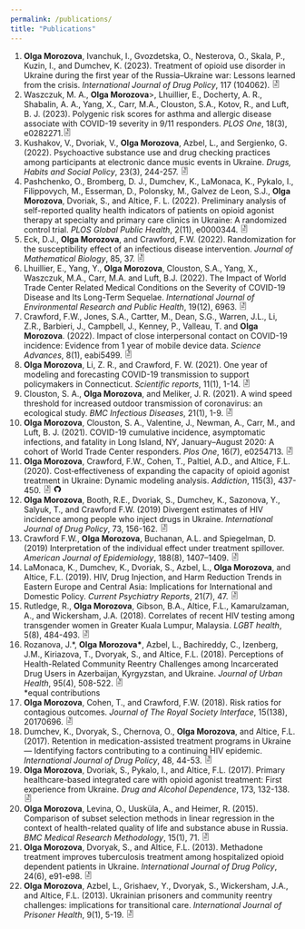 ```yaml
---
permalink: /publications/
title: "Publications"
---
```


<ol>

<li>
	<b>Olga Morozova</b>, Ivanchuk, I., Gvozdetska, O., Nesterova, O., Skala, P., Kuzin, I., and Dumchev, K. (2023). Treatment of opioid use disorder in Ukraine during the first year of the Russia–Ukraine war: Lessons learned from the crisis. <em>International Journal of Drug Policy</em>, 117 (104062). <a href="https://authors.elsevier.com/a/1h6Zp_LkIBTWPE" target="_blank" rel="noopener noreferrer"><img src="/assets/images/document_link.png" style="width:1em;margin-right:0em;"></a>
</li>

<li>
	Waszczuk, M. A., <b>Olga Morozova</b>>, Lhuillier, E., Docherty, A. R., Shabalin, A. A., Yang, X., Carr, M.A., Clouston, S.A., Kotov, R., and Luft, B. J. (2023). Polygenic risk scores for asthma and allergic disease associate with COVID-19 severity in 9/11 responders. <em>PLOS One</em>, 18(3), e0282271.<a href="https://doi.org/10.1371/journal.pone.0282271" target="_blank" rel="noopener noreferrer"><img src="/assets/images/document_link.png" style="width:1em;margin-right:0em;"></a>
</li>

<li>
	Kushakov, V., Dvoriak, V., <b>Olga Morozova</b>, Azbel, L., and Sergienko, G. (2022). Psychoactive substance use and drug checking practices among participants at electronic dance music events in Ukraine. <em>Drugs, Habits and Social Policy</em>, 23(3), 244-257. <a href="https://doi.org/10.1108/DHS-10-2022-0035" target="_blank" rel="noopener noreferrer"><img src="/assets/images/document_link.png" style="width:1em;margin-right:0em;"></a>
</li>

<li>
	Pashchenko, O., Bromberg, D. J., Dumchev, K., LaMonaca, K., Pykalo, I., Filippovych, M., Esserman, D., Polonsky, M., Galvez de Leon, S.J., <b>Olga Morozova</b>, Dvoriak, S., and Altice, F. L. (2022). Preliminary analysis of self-reported quality health indicators of patients on opioid agonist therapy at specialty and primary care clinics in Ukraine: A randomized control trial. <em>PLOS Global Public Health</em>, 2(11), e0000344. <a href="https://doi.org/10.1371/journal.pgph.0000344" target="_blank" rel="noopener noreferrer"><img src="/assets/images/document_link.png" style="width:1em;margin-right:0em;"></a>
</li>

<li>
  Eck, D.J., <b>Olga Morozova</b>, and Crawford, F.W. (2022). Randomization for the susceptibility effect of an infectious disease intervention. <em>Journal of Mathematical Biology</em>, 85, 37. <a href="https://doi.org/10.1007/s00285-022-01801-8" target="_blank" rel="noopener noreferrer"><img src="/assets/images/document_link.png" style="width:1em;margin-right:0em;"></a>
</li>

<li>
  Lhuillier, E., Yang, Y., <b>Olga Morozova</b>, Clouston, S.A., Yang, X., Waszczuk, M.A., Carr, M.A. and Luft, B.J. (2022). The Impact of World Trade Center Related Medical Conditions on the Severity of COVID-19 Disease and Its Long-Term Sequelae. <em>International Journal of Environmental Research and Public Health</em>, 19(12), 6963. <a href="https://www.mdpi.com/1660-4601/19/12/6963" target="_blank" rel="noopener noreferrer"><img src="/assets/images/document_link.png" style="width:1em;margin-right:0em;"></a>
</li>

 <li>
  Crawford, F.W., Jones, S.A., Cartter, M., Dean, S.G., Warren, J.L., Li, Z.R., Barbieri, J., Campbell, J., Kenney, P., Valleau, T. and <b>Olga Morozova</b>. (2022). Impact of close interpersonal contact on COVID-19 incidence: Evidence from 1 year of mobile device data. <em>Science Advances</em>, 8(1), eabi5499. <a href="https://www.science.org/doi/full/10.1126/sciadv.abi5499" target="_blank" rel="noopener noreferrer"><img src="/assets/images/document_link.png" style="width:1em;margin-right:0em;"></a>
</li>


<li>
  <b>Olga Morozova</b>, Li, Z. R., and Crawford, F. W. (2021). One year of modeling and forecasting COVID-19 transmission to support policymakers in Connecticut. <em>Scientific reports</em>, 11(1), 1-14. <a href="https://www.nature.com/articles/s41598-021-99590-5" target="_blank" rel="noopener noreferrer"><img src="/assets/images/document_link.png" style="width:1em;margin-right:0em;"></a>
</li>


<li>
  Clouston, S. A., <b>Olga Morozova</b>, and Meliker, J. R. (2021). A wind speed threshold for increased outdoor transmission of coronavirus: an ecological study. <em>BMC Infectious Diseases</em>, 21(1), 1-9.  <a href="https://link.springer.com/article/10.1186/s12879-021-06796-z" target="_blank" rel="noopener noreferrer"><img src="/assets/images/document_link.png" style="width:1em;margin-right:0em;"></a>
</li> 


<li>
  <b>Olga Morozova</b>,  Clouston, S. A., Valentine, J., Newman, A., Carr, M., and Luft, B. J. (2021). COVID-19 cumulative incidence, asymptomatic infections, and fatality in Long Island, NY, January–August 2020: A cohort of World Trade Center responders. <em>Plos One</em>, 16(7), e0254713. <a href="https://journals.plos.org/plosone/article?id=10.1371/journal.pone.0254713" target="_blank" rel="noopener noreferrer"><img src="/assets/images/document_link.png" style="width:1em;margin-right:0em;"></a>  
</li>


<li>
	<b>Olga Morozova</b>, Crawford, F.W., Cohen, T., Paltiel, A.D., and Altice, F.L. (2020). Cost‐effectiveness of expanding the capacity of opioid agonist treatment in Ukraine: Dynamic modeling analysis. <em>Addiction</em>, 115(3), 437-450. <a href="https://onlinelibrary.wiley.com/doi/10.1111/add.14797" target="_blank" rel="noopener noreferrer"><img src="/assets/images/document_link.png" style="width:1em;margin-right:0em;"></a> <a href="https://github.com/olyamorozova/oat-capacity" target="_blank" rel="noopener noreferrer"><img src="/assets/images/github_link.png" style="width:1em;margin-right:0em;"></a>
</li>


<li>
	<b>Olga Morozova</b>, Booth, R.E., Dvoriak, S., Dumchev, K., Sazonova, Y., Salyuk, T., and Crawford F.W. (2019) Divergent estimates of HIV incidence among people who inject drugs in Ukraine. <em>International Journal of Drug Policy</em>, 73, 156-162. <a href="https://www.sciencedirect.com/science/article/pii/S0955395919302014" target="_blank" rel="noopener noreferrer"><img src="/assets/images/document_link.png" style="width:1em;margin-right:0em;"></a>
</li>


<li>
	Crawford F.W., <b>Olga Morozova</b>, Buchanan, A.L. and Spiegelman, D. (2019) Interpretation of the individual effect under treatment spillover. <em>American Journal of Epidemiology</em>, 188(8), 1407–1409. <a href="https://academic.oup.com/aje/article-abstract/188/8/1407/5490057" target="_blank" rel="noopener noreferrer"><img src="/assets/images/document_link.png" style="width:1em;margin-right:0em;"></a>
</li>


<li>
	LaMonaca, K., Dumchev, K., Dvoriak, S., Azbel, L., <b>Olga Morozova</b>, and Altice, F.L. (2019). HIV, Drug Injection, and Harm Reduction Trends in Eastern Europe and Central Asia: Implications for International and Domestic Policy. <em>Current Psychiatry Reports</em>, 21(7), 47. <a href="https://link.springer.com/article/10.1007/s11920-019-1038-8" target="_blank" rel="noopener noreferrer"><img src="/assets/images/document_link.png" style="width:1em;margin-right:0em;"></a>
</li>


<li>
	Rutledge, R., <b>Olga Morozova</b>, Gibson, B.A., Altice, F.L., Kamarulzaman, A., and Wickersham, J.A. (2018). Correlates of recent HIV testing among transgender women in Greater Kuala Lumpur, Malaysia. <em>LGBT health</em>, 5(8), 484-493. <a href="https://www.ncbi.nlm.nih.gov/pubmed/30481120" target="_blank" rel="noopener noreferrer"><img src="/assets/images/document_link.png" style="width:1em;margin-right:0em;"></a>
</li>


<li>
	Rozanova, J.*, <b>Olga Morozova*</b>, Azbel, L., Bachireddy, C., Izenberg, J.M., Kiriazova, T., Dvoryak, S., and Altice, F.L. (2018). Perceptions of Health-Related Community Reentry Challenges among Incarcerated Drug Users in Azerbaijan, Kyrgyzstan, and Ukraine. <em>Journal of Urban Health</em>, 95(4), 508-522. <a href="https://link.springer.com/article/10.1007/s11524-018-0256-4" target="_blank" rel="noopener noreferrer"><img src="/assets/images/document_link.png" style="width:1em;margin-right:0em;"></a> <br> *equal contributions 
</li>


<li>
	<b>Olga Morozova</b>, Cohen, T., and Crawford, F.W. (2018). Risk ratios for contagious outcomes. <em>Journal of The Royal Society Interface</em>, 15(138), 20170696. <a href="https://royalsocietypublishing.org/doi/full/10.1098/rsif.2017.0696" target="_blank" rel="noopener noreferrer"><img src="/assets/images/document_link.png" style="width:1em;margin-right:0em;"></a> 
</li>


<li>
	Dumchev, K., Dvoryak, S., Chernova, O., <b>Olga Morozova</b>, and Altice, F.L. (2017). Retention in medication-assisted treatment programs in Ukraine — Identifying factors contributing to a continuing HIV epidemic. <em>International Journal of Drug Policy</em>, 48, 44-53. <a href="https://www.sciencedirect.com/science/article/abs/pii/S0955395917301184" target="_blank" rel="noopener noreferrer"><img src="/assets/images/document_link.png" style="width:1em;margin-right:0em;"></a> 
</li>


<li>
	<b>Olga Morozova</b>, Dvoriak, S., Pykalo, I., and Altice, F.L. (2017). Primary healthcare-based integrated care with opioid agonist treatment: First experience from Ukraine. <em>Drug and Alcohol Dependence</em>, 173, 132-138. <a href="https://www.sciencedirect.com/science/article/abs/pii/S0376871617300698" target="_blank" rel="noopener noreferrer"><img src="/assets/images/document_link.png" style="width:1em;margin-right:0em;"></a> 
</li>


<li>
	<b>Olga Morozova</b>, Levina, O., Uusküla, A., and Heimer, R. (2015). Comparison of subset selection methods in linear regression in the context of health-related quality of life and substance abuse in Russia. <em>BMC Medical Research Methodology</em>, 15(1), 71. <a href="https://bmcmedresmethodol.biomedcentral.com/articles/10.1186/s12874-015-0066-2" target="_blank" rel="noopener noreferrer"><img src="/assets/images/document_link.png" style="width:1em;margin-right:0em;"></a> 
</li>


<li>
	<b>Olga Morozova</b>, Dvoryak, S., and Altice, F.L. (2013). Methadone treatment improves tuberculosis treatment among hospitalized opioid dependent patients in Ukraine. <em>International Journal of Drug Policy</em>, 24(6), e91-e98. <a href="https://www.sciencedirect.com/science/article/abs/pii/S0955395913001333" target="_blank" rel="noopener noreferrer"><img src="/assets/images/document_link.png" style="width:1em;margin-right:0em;"></a> 
</li>


<li>
	<b>Olga Morozova</b>, Azbel, L., Grishaev, Y., Dvoryak, S., Wickersham, J.A., and Altice, F.L. (2013). Ukrainian prisoners and community reentry challenges: implications for transitional care. <em>International Journal of Prisoner Health</em>, 9(1), 5-19. <a href="https://www.ncbi.nlm.nih.gov/pubmed/25152767" target="_blank" rel="noopener noreferrer"><img src="/assets/images/document_link.png" style="width:1em;margin-right:0em;"></a> 
</li>
</ol>